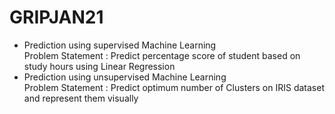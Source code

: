 # GRIPJAN21
<ul>
<li>Prediction using supervised Machine Learning<br>
    Problem Statement : Predict percentage score of student based on study hours using Linear Regression</li>
<li>Prediction using unsupervised Machine Learning<br>
    Problem Statement : Predict optimum number of Clusters on IRIS dataset and represent them visually</li>
</ul>
